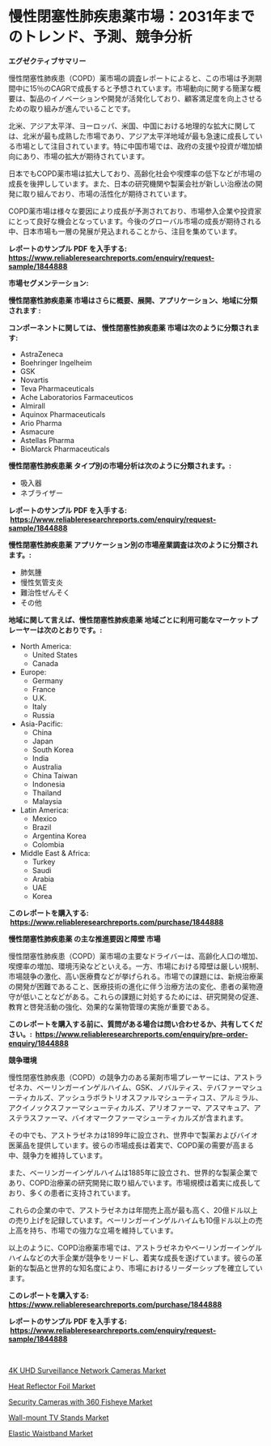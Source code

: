<p><h1>慢性閉塞性肺疾患薬市場：2031年までのトレンド、予測、競争分析</h1></p><p><strong>エグゼクティブサマリー</strong></p>
<p><p>慢性閉塞性肺疾患（COPD）薬市場の調査レポートによると、この市場は予測期間中に15％のCAGRで成長すると予想されています。市場動向に関する簡潔な概要は、製品のイノベーションや開発が活発化しており、顧客満足度を向上させるための取り組みが進んでいることです。</p><p>北米、アジア太平洋、ヨーロッパ、米国、中国における地理的な拡大に関しては、北米が最も成熟した市場であり、アジア太平洋地域が最も急速に成長している市場として注目されています。特に中国市場では、政府の支援や投資が増加傾向にあり、市場の拡大が期待されています。</p><p>日本でもCOPD薬市場は拡大しており、高齢化社会や喫煙率の低下などが市場の成長を後押ししています。また、日本の研究機関や製薬会社が新しい治療法の開発に取り組んでおり、市場の活性化が期待されています。</p><p>COPD薬市場は様々な要因により成長が予測されており、市場参入企業や投資家にとって良好な機会となっています。今後のグローバル市場の成長が期待される中、日本市場も一層の発展が見込まれることから、注目を集めています。</p></p>
<p><strong>レポートのサンプル PDF を入手する: <a href="https://www.reliableresearchreports.com/enquiry/request-sample/1844888">https://www.reliableresearchreports.com/enquiry/request-sample/1844888</a></strong></p>
<p><strong>市場セグメンテーション:</strong></p>
<p><strong> 慢性閉塞性肺疾患薬 市場はさらに概要、展開、アプリケーション、地域に分類されます :</strong></p>
<p><strong>コンポーネントに関しては、 慢性閉塞性肺疾患薬 市場は次のように分類されます: &nbsp;</strong></p>
<p><ul><li>AstraZeneca</li><li>Boehringer Ingelheim</li><li>GSK</li><li>Novartis</li><li>Teva Pharmaceuticals</li><li>Ache Laboratorios Farmaceuticos</li><li>Almirall</li><li>Aquinox Pharmaceuticals</li><li>Ario Pharma</li><li>Asmacure</li><li>Astellas Pharma</li><li>BioMarck Pharmaceuticals</li></ul></p>
<p><strong> 慢性閉塞性肺疾患薬 タイプ別の市場分析は次のように分類されます。:</strong></p>
<p><ul><li>吸入器</li><li>ネブライザー</li></ul></p>
<p><strong>レポートのサンプル PDF を入手する: &nbsp;<a href="https://www.reliableresearchreports.com/enquiry/request-sample/1844888">https://www.reliableresearchreports.com/enquiry/request-sample/1844888</a></strong></p>
<p><strong> 慢性閉塞性肺疾患薬 アプリケーション別の市場産業調査は次のように分類されます。:</strong></p>
<p><ul><li>肺気腫</li><li>慢性気管支炎</li><li>難治性ぜんそく</li><li>その他</li></ul></p>
<p><strong>地域に関して言えば、慢性閉塞性肺疾患薬 地域ごとに利用可能なマーケットプレーヤーは次のとおりです。:</strong></p>
<p><ul>
    <li>
        North America:
        <ul>
            <li>United States</li>
            <li>Canada</li>
        </ul>
    </li>
    <li>
        Europe:
        <ul>
            <li>Germany</li>
            <li>France</li>
            <li>U.K.</li>
            <li>Italy</li>
            <li>Russia</li>
        </ul>
    </li>
    <li>
        Asia-Pacific:
        <ul>
            <li>China</li>
            <li>Japan</li>
            <li>South Korea</li>
            <li>India</li>
            <li>Australia</li>
            <li>China Taiwan</li>
            <li>Indonesia</li>
            <li>Thailand</li>
            <li>Malaysia</li>
        </ul>
    </li>
    <li>
        Latin America:
        <ul>
            <li>Mexico</li>
            <li>Brazil</li>
            <li>Argentina Korea</li>
            <li>Colombia</li>
        </ul>
    </li>
    <li>
        Middle East & Africa:
        <ul>
            <li>Turkey</li>
            <li>Saudi</li>
            <li>Arabia</li>
            <li>UAE</li>
            <li>Korea</li>
        </ul>
    </li>
    </ul></p>
<p><strong>このレポートを購入する: &nbsp;<a href="https://www.reliableresearchreports.com/purchase/1844888">https://www.reliableresearchreports.com/purchase/1844888</a></strong></p>
<p><strong>慢性閉塞性肺疾患薬 の主な推進要因と障壁 市場</strong></p>
<p><p>慢性閉塞性肺疾患（COPD）薬市場の主要なドライバーは、高齢化人口の増加、喫煙率の増加、環境汚染などといえる。一方、市場における障壁は厳しい規制、市場競争の激化、高い医療費などが挙げられる。市場での課題には、新規治療薬の開発が困難であること、医療技術の進化に伴う治療方法の変化、患者の薬物遵守が低いことなどがある。これらの課題に対処するためには、研究開発の促進、教育と啓発活動の強化、効果的な薬物管理の実施が重要である。</p></p>
<p><strong>このレポートを購入する前に、質問がある場合は問い合わせるか、共有してください。:&nbsp; <a href="https://www.reliableresearchreports.com/enquiry/pre-order-enquiry/1844888">https://www.reliableresearchreports.com/enquiry/pre-order-enquiry/1844888</a></strong></p>
<p><strong>競争環境</strong></p>
<p><p>慢性閉塞性肺疾患（COPD）の競争力のある薬剤市場プレーヤーには、アストラゼネカ、ベーリンガーインゲルハイム、GSK、ノバルティス、テバファーマシューティカルズ、アッシュラボラトリオスファルマシューティコス、アルミラル、アクイノックスファーマシューティカルズ、アリオファーマ、アスマキュア、アステラスファーマ、バイオマークファーマシューティカルズが含まれます。 </p><p>その中でも、アストラゼネカは1899年に設立され、世界中で製薬およびバイオ医薬品を提供しています。彼らの市場成長は着実で、COPD薬の需要が高まる中、競争力を維持しています。 </p><p>また、ベーリンガーインゲルハイムは1885年に設立され、世界的な製薬企業であり、COPD治療薬の研究開発に取り組んでいます。市場規模は着実に成長しており、多くの患者に支持されています。 </p><p>これらの企業の中で、アストラゼネカは年間売上高が最も高く、20億ドル以上の売り上げを記録しています。ベーリンガーインゲルハイムも10億ドル以上の売上高を持ち、市場での強力な立場を維持しています。 </p><p>以上のように、COPD治療薬市場では、アストラゼネカやベーリンガーインゲルハイムなどの大手企業が競争をリードし、着実な成長を遂げています。彼らの革新的な製品と世界的な知名度により、市場におけるリーダーシップを確立しています。</p></p>
<p><strong>このレポートを購入する: &nbsp; <a href="https://www.reliableresearchreports.com/purchase/1844888">https://www.reliableresearchreports.com/purchase/1844888</a></strong></p>
<p><strong>レポートのサンプル PDF を入手する: &nbsp;<a href="https://www.reliableresearchreports.com/enquiry/request-sample/1844888">https://www.reliableresearchreports.com/enquiry/request-sample/1844888</a></strong><strong></strong></p>
<p>&nbsp;</p>
<p><p><a href="https://unruly-ladybug-44b.notion.site/4K-UHD-Surveillance-Network-Cameras-Market-Size-Market-Trends-and-Growth-Outlook-forecasted-for-pe-b64e55c2971f4fc0a95b2dd8831ccb94">4K UHD Surveillance Network Cameras Market</a></p><p><a href="https://view.publitas.com/reportprime-1/heat-reflector-foil-market-size-growth-outlook-from-2024-to-2031-projecting-at-markets-trends-analysis-by-application-regional-outlook-and-revenue/">Heat Reflector Foil Market</a></p><p><a href="https://meowing-lemming-dd3.notion.site/Security-Cameras-with-360-Fisheye-Market-Size-Share-Trends-Analysis-Report-By-Application-Region-00c1bce191cf4e71a94e65c177035a6d">Security Cameras with 360 Fisheye Market</a></p><p><a href="https://cute-banjo-8ca.notion.site/Wall-mount-TV-Stands-Market-Size-Growth-and-Forecast-from-2024-2031-21a058099dd146e398078f4207250c74">Wall-mount TV Stands Market</a></p><p><a href="https://view.publitas.com/reportprime-1/elastic-waistband-market-size-share-trends-analysis-report-by-application-regional-outlook-competitive-strategies-and-segment-forecasts-2024-2031/">Elastic Waistband Market</a></p></p>